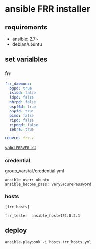 # ansible FRR installer 

## requirements
- ansible: 2.7~
- debian/ubuntu 

## set varialbles

### frr
```group_vars/frr_hosts.yml
frr_daemons:
  bgpd: true
  isisd: false
  ldpd: false
  nhrpd: false
  ospf6d: true
  ospfd: true
  pimd: false
  ripd: false
  ripngd: false
  zebra: true

FRRVER: frr-7
```

[valid `FRRVER` list](https://deb.frrouting.org/https://deb.frrouting.org/)
 


### credential
group_vars/all/credential.yml
```
ansible_user: ubuntu
ansible_become_pass: VerySecurePassword
```
### hosts
```
[frr_hosts]

frr_tester  ansible_host=192.0.2.1
```

## deploy
```
ansible-playbook -i hosts frr_hosts.yml